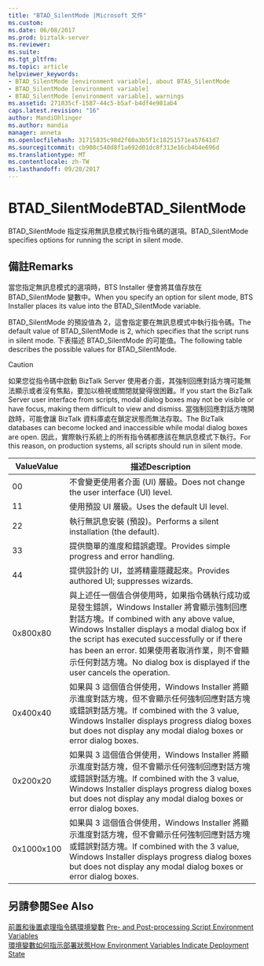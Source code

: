 ```yaml
---
title: "BTAD_SilentMode |Microsoft 文件"
ms.custom: 
ms.date: 06/08/2017
ms.prod: biztalk-server
ms.reviewer: 
ms.suite: 
ms.tgt_pltfrm: 
ms.topic: article
helpviewer_keywords:
- BTAD_SilentMode [environment variable], about BTAS_SilentMode
- BTAD_SilentMode [environment variable]
- BTAD_SilentMode [environment variable], warnings
ms.assetid: 271835cf-1587-44c5-b5af-b4df4e981ab4
caps.latest.revision: "16"
author: MandiOhlinger
ms.author: mandia
manager: anneta
ms.openlocfilehash: 31715835c98d2f60a3b5f1c18251571ea57641d7
ms.sourcegitcommit: cb908c540d8f1a692d01dc8f313e16cb4b4e696d
ms.translationtype: MT
ms.contentlocale: zh-TW
ms.lasthandoff: 09/20/2017
---
```

# <a name="btadsilentmode"></a><span data-ttu-id="4dfa6-102">BTAD_SilentMode</span><span class="sxs-lookup"><span data-stu-id="4dfa6-102">BTAD_SilentMode</span></span>
<span data-ttu-id="4dfa6-103">BTAD_SilentMode 指定採用無訊息模式執行指令碼的選項。</span><span class="sxs-lookup"><span data-stu-id="4dfa6-103">BTAD_SilentMode specifies options for running the script in silent mode.</span></span>  
  
## <a name="remarks"></a><span data-ttu-id="4dfa6-104">備註</span><span class="sxs-lookup"><span data-stu-id="4dfa6-104">Remarks</span></span>  
 <span data-ttu-id="4dfa6-105">當您指定無訊息模式的選項時，BTS Installer 便會將其值存放在 BTAD_SilentMode 變數中。</span><span class="sxs-lookup"><span data-stu-id="4dfa6-105">When you specify an option for silent mode, BTS Installer places its value into the BTAD_SilentMode variable.</span></span>  
  
 <span data-ttu-id="4dfa6-106">BTAD_SilentMode 的預設值為 2，這會指定要在無訊息模式中執行指令碼。</span><span class="sxs-lookup"><span data-stu-id="4dfa6-106">The default value of BTAD_SilentMode is 2, which specifies that the script runs in silent mode.</span></span> <span data-ttu-id="4dfa6-107">下表描述 BTAD_SilentMode 的可能值。</span><span class="sxs-lookup"><span data-stu-id="4dfa6-107">The following table describes the possible values for BTAD_SilentMode.</span></span>  
  
> [!CAUTION]
>  <span data-ttu-id="4dfa6-108">如果您從指令碼中啟動 BizTalk Server 使用者介面，其強制回應對話方塊可能無法顯示或者沒有焦點，要加以檢視或關閉就變得很困難。</span><span class="sxs-lookup"><span data-stu-id="4dfa6-108">If you start the BizTalk Server user interface from scripts, modal dialog boxes may not be visible or have focus, making them difficult to view and dismiss.</span></span> <span data-ttu-id="4dfa6-109">當強制回應對話方塊開啟時，可能會讓 BizTalk 資料庫處在鎖定狀態而無法存取。</span><span class="sxs-lookup"><span data-stu-id="4dfa6-109">The BizTalk databases can become locked and inaccessible while modal dialog boxes are open.</span></span> <span data-ttu-id="4dfa6-110">因此，實際執行系統上的所有指令碼都應該在無訊息模式下執行。</span><span class="sxs-lookup"><span data-stu-id="4dfa6-110">For this reason, on production systems, all scripts should run in silent mode.</span></span>  
  
|<span data-ttu-id="4dfa6-111">Value</span><span class="sxs-lookup"><span data-stu-id="4dfa6-111">Value</span></span>|<span data-ttu-id="4dfa6-112">描述</span><span class="sxs-lookup"><span data-stu-id="4dfa6-112">Description</span></span>|  
|-----------|-----------------|  
|<span data-ttu-id="4dfa6-113">0</span><span class="sxs-lookup"><span data-stu-id="4dfa6-113">0</span></span>|<span data-ttu-id="4dfa6-114">不會變更使用者介面 (UI) 層級。</span><span class="sxs-lookup"><span data-stu-id="4dfa6-114">Does not change the user interface (UI) level.</span></span>|  
|<span data-ttu-id="4dfa6-115">1</span><span class="sxs-lookup"><span data-stu-id="4dfa6-115">1</span></span>|<span data-ttu-id="4dfa6-116">使用預設 UI 層級。</span><span class="sxs-lookup"><span data-stu-id="4dfa6-116">Uses the default UI level.</span></span>|  
|<span data-ttu-id="4dfa6-117">2</span><span class="sxs-lookup"><span data-stu-id="4dfa6-117">2</span></span>|<span data-ttu-id="4dfa6-118">執行無訊息安裝 (預設)。</span><span class="sxs-lookup"><span data-stu-id="4dfa6-118">Performs a silent installation (the default).</span></span>|  
|<span data-ttu-id="4dfa6-119">3</span><span class="sxs-lookup"><span data-stu-id="4dfa6-119">3</span></span>|<span data-ttu-id="4dfa6-120">提供簡單的進度和錯誤處理。</span><span class="sxs-lookup"><span data-stu-id="4dfa6-120">Provides simple progress and error handling.</span></span>|  
|<span data-ttu-id="4dfa6-121">4</span><span class="sxs-lookup"><span data-stu-id="4dfa6-121">4</span></span>|<span data-ttu-id="4dfa6-122">提供設計的 UI，並將精靈隱藏起來。</span><span class="sxs-lookup"><span data-stu-id="4dfa6-122">Provides authored UI; suppresses wizards.</span></span>|  
|<span data-ttu-id="4dfa6-123">0x80</span><span class="sxs-lookup"><span data-stu-id="4dfa6-123">0x80</span></span>|<span data-ttu-id="4dfa6-124">與上述任一個值合併使用時，如果指令碼執行成功或是發生錯誤，Windows Installer 將會顯示強制回應對話方塊。</span><span class="sxs-lookup"><span data-stu-id="4dfa6-124">If combined with any above value, Windows Installer displays a modal dialog box if the script has executed successfully or if there has been an error.</span></span> <span data-ttu-id="4dfa6-125">如果使用者取消作業，則不會顯示任何對話方塊。</span><span class="sxs-lookup"><span data-stu-id="4dfa6-125">No dialog box is displayed if the user cancels the operation.</span></span>|  
|<span data-ttu-id="4dfa6-126">0x40</span><span class="sxs-lookup"><span data-stu-id="4dfa6-126">0x40</span></span>|<span data-ttu-id="4dfa6-127">如果與 3 這個值合併使用，Windows Installer 將顯示進度對話方塊，但不會顯示任何強制回應對話方塊或錯誤對話方塊。</span><span class="sxs-lookup"><span data-stu-id="4dfa6-127">If combined with the 3 value, Windows Installer displays progress dialog boxes but does not display any modal dialog boxes or error dialog boxes.</span></span>|  
|<span data-ttu-id="4dfa6-128">0x20</span><span class="sxs-lookup"><span data-stu-id="4dfa6-128">0x20</span></span>|<span data-ttu-id="4dfa6-129">如果與 3 這個值合併使用，Windows Installer 將顯示進度對話方塊，但不會顯示任何強制回應對話方塊或錯誤對話方塊。</span><span class="sxs-lookup"><span data-stu-id="4dfa6-129">If combined with the 3 value, Windows Installer displays progress dialog boxes but does not display any modal dialog boxes or error dialog boxes.</span></span>|  
|<span data-ttu-id="4dfa6-130">0x100</span><span class="sxs-lookup"><span data-stu-id="4dfa6-130">0x100</span></span>|<span data-ttu-id="4dfa6-131">如果與 3 這個值合併使用，Windows Installer 將顯示進度對話方塊，但不會顯示任何強制回應對話方塊或錯誤對話方塊。</span><span class="sxs-lookup"><span data-stu-id="4dfa6-131">If combined with the 3 value, Windows Installer displays progress dialog boxes but does not display any modal dialog boxes or error dialog boxes.</span></span>|  
  
## <a name="see-also"></a><span data-ttu-id="4dfa6-132">另請參閱</span><span class="sxs-lookup"><span data-stu-id="4dfa6-132">See Also</span></span>  
 <span data-ttu-id="4dfa6-133">[前置和後置處理指令碼環境變數](../core/pre-and-post-processing-script-environment-variables.md) </span><span class="sxs-lookup"><span data-stu-id="4dfa6-133">[Pre- and Post-processing Script Environment Variables](../core/pre-and-post-processing-script-environment-variables.md) </span></span>  
 [<span data-ttu-id="4dfa6-134">環境變數如何指示部署狀態</span><span class="sxs-lookup"><span data-stu-id="4dfa6-134">How Environment Variables Indicate Deployment State</span></span>](../core/how-environment-variables-indicate-deployment-state.md)